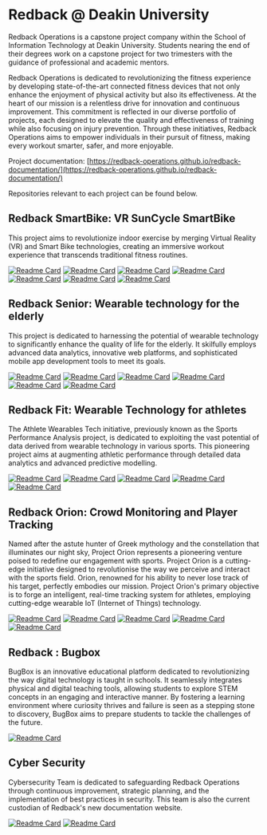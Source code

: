 # Redback @ Deakin University

Redback Operations is a capstone project company within the School of Information Technology at Deakin University. Students nearing the end of their degrees work on a capstone project for two trimesters with the guidance of professional and academic mentors.

Redback Operations is dedicated to revolutionizing the fitness experience by developing state-of-the-art connected fitness devices that not only enhance the enjoyment of physical activity but also its effectiveness. At the heart of our mission is a relentless drive for innovation and continuous improvement. This commitment is reflected in our diverse portfolio of projects, each designed to elevate the quality and effectiveness of training while also focusing on injury prevention. Through these initiatives, Redback Operations aims to empower individuals in their pursuit of fitness, making every workout smarter, safer, and more enjoyable.

Project documentation: [https://redback-operations.github.io/redback-documentation/](https://redback-operations.github.io/redback-documentation/)

Repositories relevant to each project can be found below.

## Redback SmartBike: VR SunCycle SmartBike
This project aims to revolutionize indoor exercise by merging Virtual Reality (VR) and Smart Bike technologies, creating an immersive workout experience that transcends traditional fitness routines. 

[![Readme Card](https://github-readme-stats.vercel.app/api/pin/?username=Redback-Operations&repo=redback-smartbike-web)](https://github.com/Redback-Operations/redback-smartbike-web)
[![Readme Card](https://github-readme-stats.vercel.app/api/pin/?username=Redback-Operations&repo=redback-ui)](https://github.com/Redback-Operations/redback-ui)
[![Readme Card](https://github-readme-stats.vercel.app/api/pin/?username=Redback-Operations&repo=redback-smartbike-mobile)](https://github.com/Redback-Operations/redback-smartbike-mobile)
[![Readme Card](https://github-readme-stats.vercel.app/api/pin/?username=Redback-Operations&repo=redback-cms)](https://github.com/Redback-Operations/redback-cms)
[![Readme Card](https://github-readme-stats.vercel.app/api/pin/?username=Redback-Operations&repo=redback-smartbike-vr)](https://github.com/Redback-Operations/redback-smartbike-vr)
[![Readme Card](https://github-readme-stats.vercel.app/api/pin/?username=Redback-Operations&repo=redback-smartbike-playground)](https://github.com/Redback-Operations/redback-smartbike-playground)
[![Readme Card](https://github-readme-stats.vercel.app/api/pin/?username=Redback-Operations&repo=redback-smartbike-iot)](https://github.com/Redback-Operations/redback-smartbike-iot)


## Redback Senior: Wearable technology for the elderly
This project is dedicated to harnessing the potential of wearable technology to significantly enhance the quality of life for the elderly. It skilfully employs advanced data analytics, innovative web platforms, and sophisticated mobile app development tools to meet its goals.

[![Readme Card](https://github-readme-stats.vercel.app/api/pin/?username=Redback-Operations&repo=redback-senior-web)](https://github.com/Redback-Operations/redback-senior-web)
[![Readme Card](https://github-readme-stats.vercel.app/api/pin/?username=Redback-Operations&repo=redback-ui)](https://github.com/Redback-Operations/redback-ui)
[![Readme Card](https://github-readme-stats.vercel.app/api/pin/?username=Redback-Operations&repo=redback-senior-mobile)](https://github.com/Redback-Operations/redback-senior-mobile)
[![Readme Card](https://github-readme-stats.vercel.app/api/pin/?username=Redback-Operations&repo=redback-cms)](https://github.com/Redback-Operations/redback-cms)
[![Readme Card](https://github-readme-stats.vercel.app/api/pin/?username=Redback-Operations&repo=Elderly_Wearable_Tech)](https://github.com/Redback-Operations/Elderly_Wearable_Tech)
[![Readme Card](https://github-readme-stats.vercel.app/api/pin/?username=Redback-Operations&repo=redback-chatbot)](https://github.com/Redback-Operations/redback-chatbot)

## Redback Fit: Wearable Technology for athletes
The Athlete Wearables Tech initiative, previously known as the Sports Performance Analysis project, is dedicated to exploiting the vast potential of data derived from wearable technology in various sports. This pioneering project aims at augmenting athletic performance through detailed data analytics and advanced predictive modelling.

[![Readme Card](https://github-readme-stats.vercel.app/api/pin/?username=Redback-Operations&repo=redback-fit-sports-performance)](https://github.com/Redback-Operations/redback-fit-sports-performance)
[![Readme Card](https://github-readme-stats.vercel.app/api/pin/?username=Redback-Operations&repo=redback-fit-web)](https://github.com/Redback-Operations/redback-fit-web)
[![Readme Card](https://github-readme-stats.vercel.app/api/pin/?username=Redback-Operations&repo=redback-ui)](https://github.com/Redback-Operations/redback-ui)
[![Readme Card](https://github-readme-stats.vercel.app/api/pin/?username=Redback-Operations&repo=redback-fit-mobile)](https://github.com/Redback-Operations/redback-fit-mobile)
[![Readme Card](https://github-readme-stats.vercel.app/api/pin/?username=Redback-Operations&repo=redback-cms)](https://github.com/Redback-Operations/redback-cms)

## Redback Orion: Crowd Monitoring and Player Tracking
Named after the astute hunter of Greek mythology and the constellation that illuminates our night sky, Project Orion represents a pioneering venture poised to redefine our engagement with sports. Project Orion is a cutting-edge initiative designed to revolutionise the way we perceive and interact with the sports field. Orion, renowned for his ability to never lose track of his target, perfectly embodies our  mission. Project Orion's primary objective is to forge an intelligent, real-time tracking system for athletes, employing cutting-edge wearable IoT (Internet of Things) technology.

[![Readme Card](https://github-readme-stats.vercel.app/api/pin/?username=Redback-Operations&repo=redback-orion)](https://github.com/Redback-Operations/redback-orion)
[![Readme Card](https://github-readme-stats.vercel.app/api/pin/?username=Redback-Operations&repo=redback-orion-mobile)](https://github.com/Redback-Operations/redback-orion-mobile)
[![Readme Card](https://github-readme-stats.vercel.app/api/pin/?username=Redback-Operations&repo=redback-orion-web)](https://github.com/Redback-Operations/redback-orion-web)
[![Readme Card](https://github-readme-stats.vercel.app/api/pin/?username=Redback-Operations&repo=redback-ui)](https://github.com/Redback-Operations/redback-ui)
[![Readme Card](https://github-readme-stats.vercel.app/api/pin/?username=Redback-Operations&repo=redback-cms)](https://github.com/Redback-Operations/redback-cms)

## Redback : Bugbox
BugBox is an innovative educational platform dedicated to revolutionizing the way digital technology is taught in schools. It seamlessly integrates physical and digital teaching tools, allowing students to explore STEM concepts in an engaging and interactive manner. By fostering a learning environment where curiosity thrives and failure is seen as a stepping stone to discovery, BugBox aims to prepare students to tackle the challenges of the future.

[![Readme Card](https://github-readme-stats.vercel.app/api/pin/?username=Redback-Operations&repo=redback-bugbox-repo)](https://github.com/Redback-Operations/redback-bugbox-repo)

## Cyber Security
Cybersecurity Team is dedicated to safeguarding Redback Operations through continuous improvement, strategic planning, and the implementation of best practices in security. This team is also the current custodian of Redback's new documentation website.

[![Readme Card](https://github-readme-stats.vercel.app/api/pin/?username=Redback-Operations&repo=redback-documentation)](https://github.com/Redback-Operations/redback-documentation)
[![Readme Card](https://github-readme-stats.vercel.app/api/pin/?username=Redback-Operations&repo=redback-cyber)](https://github.com/Redback-Operations/redback-cyber)
